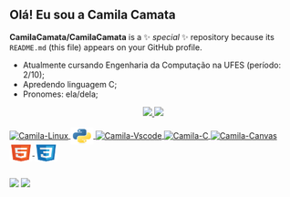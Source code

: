 ## Olá! Eu sou a Camila Camata


**CamilaCamata/CamilaCamata** is a ✨ _special_ ✨ repository because its `README.md` (this file) appears on your GitHub profile.

- Atualmente cursando Engenharia da Computação na UFES (período: 2/10);
- Apredendo linguagem C;
- Pronomes: ela/dela;

<div align="center">
  <a href="[https://github.com/CamilaCamata]">
  <img height="180em" src="https://github-readme-stats.vercel.app/api?username=CamilaCamata&show_icons=true&theme=cobalt&include_all_commits=true&count_private=true"/>
  <img height="180em" src="https://github-readme-stats.vercel.app/api/top-langs/?username=CamilaCamata&layout=compact&langs_count=7&theme=cobalt"/>
</div>



<div style="display: inline_block"><br>
  <img align="center" alt="Camila-Linux" height="30" width="40" src="https://cdn.jsdelivr.net/gh/devicons/devicon/icons/linux/linux-original.svg" />
  <img align="center" alt="Camila-Python" height="30" width="40" src="https://raw.githubusercontent.com/devicons/devicon/master/icons/python/python-original.svg">
  <img align="center" alt="Camila-Vscode" height="30" width="40" src="https://cdn.jsdelivr.net/gh/devicons/devicon/icons/vscode/vscode-original.svg" /> 
  <img align="center" alt="Camila-C" height="30" width="40" src="https://cdn.jsdelivr.net/gh/devicons/devicon/icons/c/c-plain.svg" />
  <img align="center" alt="Camila-Canvas" height="30" width="40" src="https://cdn.jsdelivr.net/gh/devicons/devicon/icons/canva/canva-original.svg" /> 
  <img align="center" alt="Camila-HTML" height="30" width="40" src="https://raw.githubusercontent.com/devicons/devicon/master/icons/html5/html5-original.svg">
 <img align="center" alt="Camila-CSS" height="30" width="40" src="https://raw.githubusercontent.com/devicons/devicon/master/icons/css3/css3-original.svg"> 

</div>
  
  ##
 
<div> 
  <a href="[https://instagram.com/rafaballerini](https://www.instagram.com/camila_camata_/)" target="_blank"><img src="https://img.shields.io/badge/-Instagram-%23E4405F?style=for-the-badge&logo=instagram&logoColor=white" target="_blank"></a> 
  <a href = "mailto:camatacrespocamila@gmail.com"><img src="https://img.shields.io/badge/-Gmail-%23333?style=for-the-badge&logo=gmail&logoColor=white" target="_blank"></a> 
  
</div>




